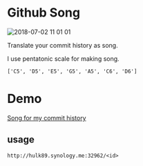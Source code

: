 # Github Song

![2018-07-02 11 01 01](https://user-images.githubusercontent.com/4549272/42141951-908f9f14-7de7-11e8-8d68-8d5a6e31fe5b.png)

Translate your commit history as song.

I use pentatonic scale for making song.

`['C5', 'D5', 'E5', 'G5', 'A5', 'C6', 'D6']`

# Demo

[Song for my commit history](http://hulk89.synology.me:32962/hulk89)

## usage
`http://hulk89.synology.me:32962/<id>`